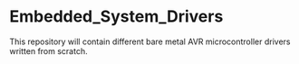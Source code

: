 # Embedded_System_Drivers
This repository will contain different bare metal AVR microcontroller drivers written from scratch.
